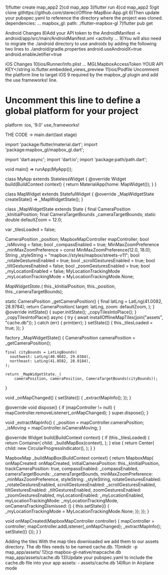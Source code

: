

1)flutter create map_app2
2)cd map_app
3)flutter run
4)cd map_app2
5)git clone githttps://github.com/stereci/Offline-MapBox-App.git
6)Then update your pubspec.yaml to reference the directory where the project was cloned.
dependencies:
  ...
  mapbox_gl:
    path: ./flutter-mapbox-gl
7)flutter pub get

Android Changes
8)Add your API token to the AndroidManifest -> android/app/src/main/AndroidManifest.xml
<application
    android:name="io.flutter.app.FlutterApplication"
    android:label="map_app"
    android:icon="@mipmap/ic_launcher">    <meta-data android:name="com.mapbox.token"
        android:value="YOUR API KEY" />    <activity
    ...
</application>
9)You will also need to migrate the ./android directory to use androidx by adding the following two lines to ./android/gradle.properties
android.useAndroidX=true
android.enableJetifier=true

iOS Changes
10)ios/Runner/Info.plist
<plist version="1.0">
<dict>
    ...
    <key>MGLMapboxAccessToken</key>
    <string>YOUR API KEY</string
    <key>io.flutter.embedded_views_preview</key>
    <true/>
</dict>
</plist>
11)ios/Podfile
Uncomment the platform line to target iOS 9 required by the mapbox_gl plugin and add the use frameworks! line.
# Uncomment this line to define a global platform for your project
platform :ios, '9.0'
use_frameworks!

THE CODE -> main.dart(last stage)

import 'package:flutter/material.dart';
import 'package:mapbox_gl/mapbox_gl.dart';

import 'dart:async';
import 'dart:io';
import 'package:path/path.dart';

void main() => runApp(MyApp());

class MyApp extends StatelessWidget {
  @override
  Widget build(BuildContext context) {
    return MaterialApp(home: MapWidget());
  }
}

class MapWidget extends StatefulWidget {
  @override
  _MapWidgetState createState() => _MapWidgetState();
}

class _MapWidgetState extends State<MapWidget> {
  final CameraPosition _kInitialPosition;
  final CameraTargetBounds _cameraTargetBounds;
  static double defaultZoom = 12.0;

  var _tilesLoaded = false;

  CameraPosition _position;
  MapboxMapController mapController;
  bool _isMoving = false;
  bool _compassEnabled = true;
  MinMaxZoomPreference _minMaxZoomPreference =
  const MinMaxZoomPreference(12.0, 18.0);
  String _styleString = "mapbox://styles/mapbox/streets-v11";
  bool _rotateGesturesEnabled = true;
  bool _scrollGesturesEnabled = true;
  bool _tiltGesturesEnabled = false;
  bool _zoomGesturesEnabled = true;
  bool _myLocationEnabled = false;
  MyLocationTrackingMode _myLocationTrackingMode = MyLocationTrackingMode.None;

  _MapWidgetState._(
      this._kInitialPosition, this._position, this._cameraTargetBounds);

  static CameraPosition _getCameraPosition() {
    final latLng = LatLng(41.0082, 28.9784);
    return CameraPosition(
      target: latLng,
      zoom: defaultZoom,
    );
  }
  @override
  initState() {
    super.initState();
    _copyTilesIntoPlace();
  }  _copyTilesIntoPlace() async {
    try {
      await installOfflineMapTiles(join("assets", "cache.db"));
    } catch (err) {
      print(err);
    }    setState(() {
      this._tilesLoaded = true;
    });
  }

  factory _MapWidgetState() {
    CameraPosition cameraPosition = _getCameraPosition();

    final cityBounds = LatLngBounds(
      southwest: LatLng(40.9682, 29.0384),
      northeast: LatLng(41.0582, 28.9184),
    );

    return _MapWidgetState._(
        cameraPosition, cameraPosition, CameraTargetBounds(cityBounds));
  }

  void _onMapChanged() {
    setState(() {
      _extractMapInfo();
    });
  }

  @override
  void dispose() {
    if (mapController != null) {
      mapController.removeListener(_onMapChanged);
    }
    super.dispose();
  }

  void _extractMapInfo() {
    _position = mapController.cameraPosition;
    _isMoving = mapController.isCameraMoving;
  }

  @override
  Widget build(BuildContext context) {
    if (this._tilesLoaded) {
      return Container(
        child: _buildMapBox(context),
      );
    } else {
      return Center(
        child: new CircularProgressIndicator(),
      );
    }
  }

  MapboxMap _buildMapBox(BuildContext context) {
    return MapboxMap(
        onMapCreated: onMapCreated,
        initialCameraPosition: this._kInitialPosition,
        trackCameraPosition: true,
        compassEnabled: _compassEnabled,
        cameraTargetBounds: _cameraTargetBounds,
        minMaxZoomPreference: _minMaxZoomPreference,
        styleString: _styleString,
        rotateGesturesEnabled: _rotateGesturesEnabled,
        scrollGesturesEnabled: _scrollGesturesEnabled,
        tiltGesturesEnabled: _tiltGesturesEnabled,
        zoomGesturesEnabled: _zoomGesturesEnabled,
        myLocationEnabled: _myLocationEnabled,
        myLocationTrackingMode: _myLocationTrackingMode,
        onCameraTrackingDismissed: () {
          this.setState(() {
            _myLocationTrackingMode = MyLocationTrackingMode.None;
          });
        });
  }

  void onMapCreated(MapboxMapController controller) {
    mapController = controller;
    mapController.addListener(_onMapChanged);
    _extractMapInfo();
    setState(() {});
  }
}

Adding the tiles
With the map tiles downloaded we add them to our assets directory. The db files needs to be named cache.db.
11)mkdir -p map_app/assets/
12)cp mapbox-gl-native/mapcache.db map_app/assets/cache.db
13)Update your pubspec.yaml to include the cache.db file into your app
assets:
    - assets/cache.db
14)Run in Airplane mode
